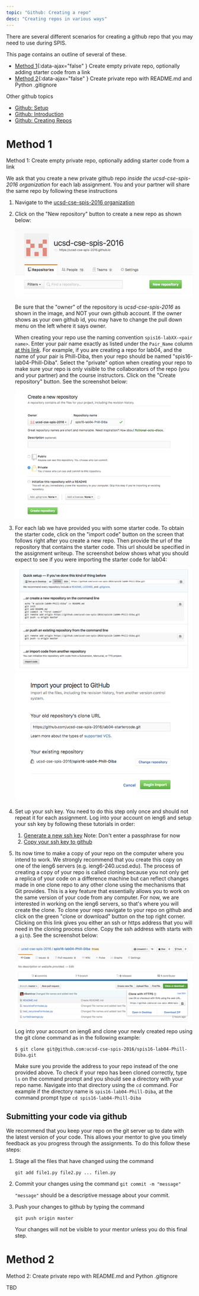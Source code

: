 ```yaml
---
topic: "Github: Creating a repo"
desc: "Creating repos in various ways"
---
```


There are several different scenarios for creating a github repo that you may need to use during SPIS.

This page contains an outline of several of these.

* [Method 1](//topics/github_create_repo#method1){:data-ajax="false" } Create empty private repo, optionally adding starter code from a link
* [Method 2](//topics/github_create_repo#method2){:data-ajax="false" } Create private repo with README.md and Python .gitignore

Other github topics
* [Github: Setup](/topics/github_setup/)
* [Github: Introduction](/topics/github_introduction/)
* [Github: Creating Repos](/topics/github_aps_writeup/)

# Method 1 <a name="method1"></a>

Method 1: Create empty private repo, optionally adding starter code from a link

We ask that you create a new private github repo *inside the
ucsd-cse-spis-2016 organization* for each lab assignment.  You and
your partner will share the same repo by following these instructions

1. Navigate to 
   the [ucsd-cse-spis-2016 organization](https://github.com/ucsd-cse-spis-2016)

1. Click on the "New repository" button to create a new repo as shown below: 

   ![new repo](/images/new-repo-begin.png)
   
   Be sure that the "owner" of the repository is *ucsd-cse-spis-2016*
   as shown in the image, and NOT your own github account.  If the
   owner shows as your own github id, you may have to change the pull
   down menu on the left where it says owner.
   
   When creating your repo use the naming convention
   `spis16-labXX-<pair name>`. Enter your pair name exactly as listed
   under the `Pair_Name` column [at this
   link](http://ucsd-cse-spis-2016.github.io/info/pairs/). For
   example, if you are creating a repo for lab04, and the name of your
   pair is Phill-Diba, then your repo should be named
   "spis16-lab04-Phill-Diba". Select the "private" option when
   creating your repo to make sure your repo is only visible to the
   collaborators of the repo (you and your partner) and the course
   instructors. Click on the "Create repository" button. See the
   screenshot below:
	
   ![new repo](/images/create-new-repo.png)

3. For each lab we have provided you with some starter code. To obtain
    the starter code, click on the "import code" button on the screen that
    follows right after you create a new repo. Then provide the url of the
    repository that contains the starter code. This url should be
    specified in the assignment writeup. The screenshot below shows what
    you should expect to see if you were importing the starter code for
    lab04:
	
    ![new repo](/images/import-code1.png)![new repo](/images/import-code2.png)

4. Set up your ssh key. You need to do this step only once and should
    not repeat it for each assignment. Log into your account on ieng6 and
    setup your ssh key by following these tutorials in order: 

    1.  [Generate a new ssh key](https://help.github.com/articles/generating-a-new-ssh-key-and-adding-it-to-the-ssh-agent/)
        Note: Don't enter a passphrase for now 
    1. [Copy your ssh key to github](https://help.github.com/articles/adding-a-new-ssh-key-to-your-github-account/)

5. Its now time to make a copy of your repo on the computer where you
    intend to work. We strongly recommend that you create this copy on one
    of the ieng6 servers (e.g. ieng6-240.ucsd.edu). The process of
    creating a copy of your repo is called cloning because you not only
    get a replica of your code on a difference machine but can reflect
    changes made in one clone repo to any other clone using the mechanisms
    that Git provides. This is a key feature that essentially allows you
    to work on the same version of your code from any computer. For now,
    we are interested in working on the ieng6 servers, so that's where you
    will create the clone. To clone your repo navigate to your repo on
    github and click on the green "clone or download" button on the top
    right corner. Clicking on this link gives you either an ssh or https
    address that you will need in the cloning process clone. Copy the ssh
    address with starts with a `git@`. See the screenshot below:
	
    ![new repo](/images/get-repo-url.png) 
    
    Log into your account on ieng6 and clone your newly created repo
    using the git clone command as in the following example:

    ```
    $ git clone git@github.com:ucsd-cse-spis-2016/spis16-lab04-Phill-Diba.git

    ```
    
    Make sure you provide the address to your repo instead of the one
    provided above. To check if your repo has been cloned correctly, type
    `ls` on the command prompt and you should see a directory with your
    repo name. Navigate into that directory using the `cd` command. For
    example if the directory name is `spis16-lab04-Phill-Diba`, at the
    command prompt type `cd spis16-lab04-Phill-Diba`


## Submitting your code via github

We recommend that you keep your repo on the git server up to date with
the latest version of your code. This allows your mentor to give you
timely feedback as you progress through the assignments. To do this
follow these steps:

1.  Stage all the files that have changed using the command

    ```
    git add file1.py file2.py ... filen.py
    ```

2.  Commit your changes using the command `git commit -m "message"`

    `"message"` should be a descriptive message about your commit.   

3.  Push your changes to github by typing the command

    ```
    git push origin master
    ```

    Your changes will not be visible to your mentor unless you do this final
    step.


# Method 2

Method 2: <a name="method2"></a>Create private repo with README.md and Python .gitignore

TBD

<div style="display:none">http://ucsd-cse-spis-2016.github.io/topics/github_create_repo/</div>

